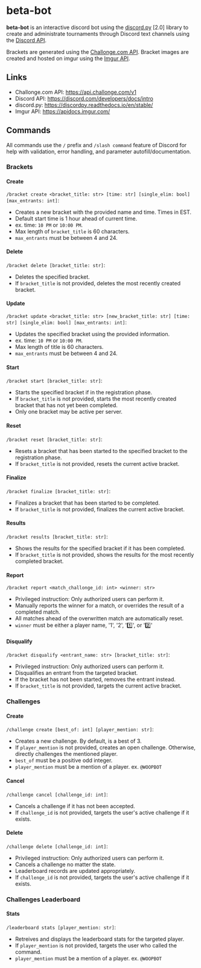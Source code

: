 # **beta-bot**
**beta-bot** is an interactive discord bot using the [discord.py](https://discordpy.readthedocs.io/en/stable/) [2.0] library to create and administrate tournaments through Discord text channels using the [Discord API](https://discord.com/developers/docs/intro).

Brackets are generated using the [Challonge.com API](https://api.challonge.com/v1). Bracket images are created and hosted on imgur using the [Imgur API](https://apidocs.imgur.com/).

## Links
- Challonge.com API: https://api.challonge.com/v1
- Discord API: https://discord.com/developers/docs/intro
- discord.py: https://discordpy.readthedocs.io/en/stable/
- Imgur API: https://apidocs.imgur.com/

## Commands
All commands use the `/` prefix and `/slash command` feature of Discord for help with validation, error handling, and parameter autofill/documentation.

### Brackets
#### Create
`/bracket create <bracket_title: str> [time: str] [single_elim: bool] [max_entrants: int]`:
- Creates a new bracket with the provided name and time. Times in EST.
- Default start time is 1 hour ahead of current time. 
- ex. time: `10 PM` or `10:00 PM`.
- Max length of `bracket_title` is 60 characters.
- `max_entrants` must be between 4 and 24.

#### Delete
`/bracket delete [bracket_title: str]`:
- Deletes the specified bracket. 
- If `bracket_title` is not provided, deletes the most recently created bracket.

#### Update
`/bracket update <bracket_title: str> [new_bracket_title: str] [time: str] [single_elim: bool] [max_entrants: int]`:
- Updates the specified bracket using the provided information.
- ex. time: `10 PM` or `10:00 PM`.
- Max length of title is 60 characters.
- `max_entrants` must be between 4 and 24.

#### Start
`/bracket start [bracket_title: str]`:
- Starts the specified bracket if in the registration phase. 
- If `bracket_title` is not provided, starts the most recently created bracket that has not yet been completed.
- Only one bracket may be active per server.

#### Reset
`/bracket reset [bracket_title: str]`:
- Resets a bracket that has been started to the specified bracket to the registration phase. 
- If `bracket_title` is not provided, resets the current active bracket.

#### Finalize
`/bracket finalize [bracket_title: str]`:
- Finalizes a bracket that has been started to be completed. 
- If `bracket_title` is not provided, finalizes the current active bracket.

#### Results
`/bracket results [bracket_title: str]`:
- Shows the results for the specified bracket if it has been completed. 
- If `bracket_title` is not provided, shows the results for the most recently completed bracket.

#### Report
`/bracket report <match_challonge_id: int> <winner: str>`
- Privileged instruction: Only authorized users can perform it.
- Manually reports the winner for a match, or overrides the result of a completed match.
- All matches ahead of the overwritten match are automatically reset.
- `winner` must be either a player name, '1', '2', '1️⃣', or '2️⃣'

#### Disqualify
`/bracket disqualify <entrant_name: str> [bracket_title: str]`:
- Privileged instruction: Only authorized users can perform it.
- Disqualifies an entrant from the targeted bracket.
- If the bracket has not been started, removes the entrant instead.
- If `bracket_title` is not provided, targets the current active bracket.

### Challenges
#### Create
`/challenge create [best_of: int] [player_mention: str]`:
- Creates a new challenge. By default, is a best of 3.
- If `player_mention` is not provided, creates an open challenge. Otherwise, directly challenges the mentioned player.
- `best_of` must be a positive odd integer.
- `player_mention` must be a mention of a player. ex. `@WOOPBOT`

#### Cancel
`/challenge cancel [challenge_id: int]`:
- Cancels a challenge if it has not been accepted.
- If `challenge_id` is not provided, targets the user's active challenge if it exists.

#### Delete
`/challenge delete [challenge_id: int]`:
- Privileged instruction: Only authorized users can perform it.
- Cancels a challenge no matter the state.
- Leaderboard records are updated appropriately.
- If `challenge_id` is not provided, targets the user's active challenge if it exists.

### Challenges Leaderboard
#### Stats
`/leaderboard stats [player_mention: str]`:
- Retreives and displays the leaderboard stats for the targeted player.
- If `player_mention` is not provided, targets the user who called the command.
- `player_mention` must be a mention of a player. ex. `@WOOPBOT`